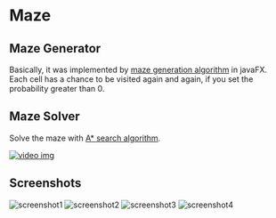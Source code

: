 # Maze

## Maze Generator

Basically, it was implemented by [maze generation algorithm](https://en.wikipedia.org/wiki/Maze_generation_algorithm#Recursive_backtracker) in javaFX.  
Each cell has a chance to be visited again and again, if you set the probability greater than 0.  

## Maze Solver
Solve the maze with [A* search algorithm](https://en.wikipedia.org/wiki/A*_search_algorithm).

[![video img](https://i.ytimg.com/vi/pKnV6ViDpAI/hqdefault.jpg?sqp=-oaymwEYCKgBEF5IVfKriqkDCwgBFQAAiEIYAXAB&rs=AOn4CLAkhKHdMlpVvLGdYj7B8BGK0eFvsg)](https://youtu.be/pKnV6ViDpAI?t=201)

## Screenshots
![screenshot1](https://raw.githubusercontent.com/Ming-Chyuan/Maze/master/img/screenshot1.png)
![screenshot2](https://raw.githubusercontent.com/Ming-Chyuan/Maze/master/img/screenshot2.png)
![screenshot3](https://raw.githubusercontent.com/Ming-Chyuan/Maze/master/img/screenshot3.png)
![screenshot4](https://raw.githubusercontent.com/Ming-Chyuan/Maze/master/img/screenshot4.png)